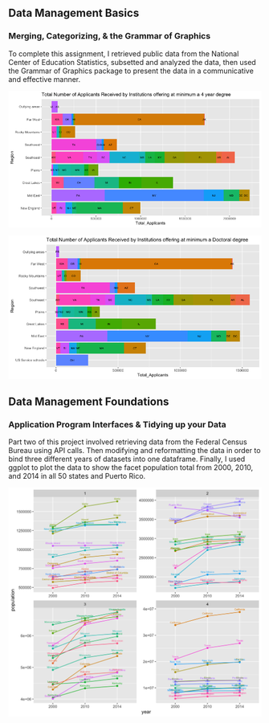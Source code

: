 ## Data Management Basics
### Merging, Categorizing, & the Grammar of Graphics

To complete this assignment, I retrieved public data from the National Center of Education Statistics, subsetted and analyzed the data, then used the  Grammar of Graphics package to present the data in a communicative and effective manner. 

![](P1Pt1Plot1.png)

![](P1Pt1Plot3.png)

## Data Management Foundations
### Application Program Interfaces & Tidying up your Data

Part two of this project involved retrieving data from the Federal Census Bureau using API calls. Then modifying and reformatting the data in order to bind three different years of datasets into one dataframe. Finally, I used ggplot to plot the data to show the facet population total from 2000, 2010, and 2014 in all 50 states and Puerto Rico.

![](P1Pt2Plot2.png)



